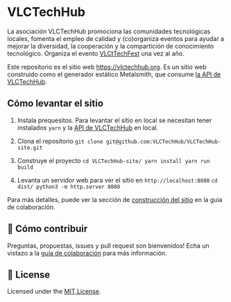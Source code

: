 # VLCTechHub

La asociación VLCTechHub promociona las comunidades tecnológicas locales, fomenta el empleo de calidad y (co)organiza eventos para ayudar a mejorar la diversidad, la cooperación y la compartición de conocimiento tecnológico. Organiza el evento [VLCtTechFest](https://vlctechfest.org) una vez al año.

Este repositorio es el sitio web https://vlctechhub.org. Es un sitio web construido como el generador estático Metalsmith, que consume [la API de VLCTechHub](https://github.com/VLCTechHub/VLCTechHub-api).

## Cómo levantar el sitio

1. Instala prequesitos. Para levantar el sitio en local se necesitan tener instalados `yarn` y la [API de VLCTechHub](https://github.com/VLCTechHub/VLCTechHub-api) en local.

2. Clona el repositorio
``
git clone git@github.com:VLCTechHub/VLCTechHub-site.git
``

3. Construye el proyecto
``
cd VLCTechHub-site/
yarn install
yarn run build
``

4. Levanta un servidor web para ver el sitio en `http://localhost:8080`
``
  cd dist/
  python3 -m http.server 8080
``

Para más detalles, puede ver la sección de [construcción del sitio](https://github.com/VLCTechHub/VLCTechHub-site/blob/master/CONTRIBUTING.md#-construyendo-el-sitio-web) en la guia de colaboración.

## 🤝 Cómo contribuir

Preguntas, propuestas, issues y pull request son bienvenidos! Echa un vistazo a la [guía de colaboración](./CONTRIBUTING.md) para más información.

## :memo: License

Licensed under the [MIT License](./LICENSE).
